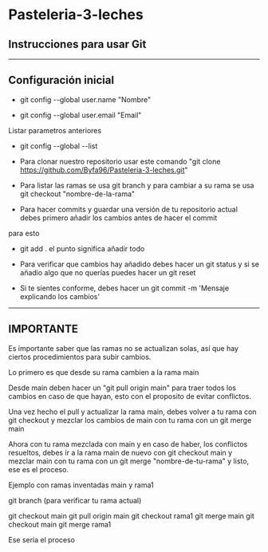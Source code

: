 # Pasteleria-3-leches

## Instrucciones para usar Git

---

## Configuración inicial

* git config --global user.name "Nombre"

* git config --global user.email "Email"

Listar parametros anteriores

* git config --global --list

* Para clonar nuestro repositorio usar este comando "git clone https://github.com/Byfa96/Pasteleria-3-leches.git"

* Para listar las ramas se usa git branch y para cambiar a su rama se usa git checkout "nombre-de-la-rama"

* Para hacer commits y guardar una versión de tu repositorio actual debes primero añadir los cambios antes de hacer el commit

para esto

* git add . 
el punto significa añadir todo

* Para verificar que cambios hay añadido debes hacer un git status y si se añadio algo que no querías puedes hacer un git reset

* Si te sientes conforme, debes hacer un git commit -m 'Mensaje explicando los cambios'
---

## IMPORTANTE

Es importante saber que las ramas no se actualizan solas, así que hay ciertos procedimientos para subir cambios.

Lo primero es que desde su rama cambien a la rama main

Desde main deben hacer un "git pull origin main" para traer todos los cambios en caso de que hayan, esto con el proposito de evitar conflictos.

Una vez hecho el pull y actualizar la rama main, debes volver a tu rama con git checkout y mezclar los cambios de main con tu rama con un git merge main

Ahora con tu rama mezclada con main y en caso de haber, los conflictos resueltos, debes ir a la rama main de nuevo
con git checkout main y mezclar main con tu rama con un git merge "nombre-de-tu-rama" y listo, ese es el proceso.

Ejemplo con ramas inventadas main y rama1

git branch (para verificar tu rama actual)

git checkout main
git pull origin main
git checkout rama1
git merge main
git checkout main
git merge rama1

Ese sería el proceso